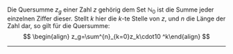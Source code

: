 Die Quersumme $z_g$ einer Zahl $z$ gehörig dem Set $\mathbb{N}_0$ ist die Summe jeder einzelnen Ziffer dieser.
Stellt $k$ hier die $k$-te Stelle von $z$, und $n$ die Länge der Zahl dar, so gilt für die Quersumme:
$$
\begin{align}
	z_g=\sum^{n}_{k=0}z_k\cdot10
^k\end{align}
$$

---
